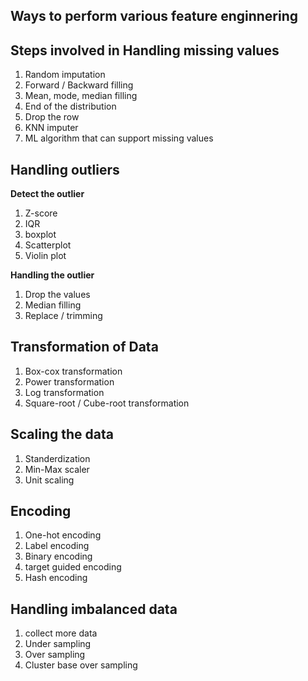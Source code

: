 ## Ways to perform various feature enginnering

## **Steps involved in Handling missing values**
1) Random imputation
2) Forward / Backward filling
3) Mean, mode, median filling
4) End of the distribution
5) Drop the row
6) KNN imputer
7) ML algorithm that can support missing values


## **Handling outliers**
**Detect the outlier**
1) Z-score
2) IQR
3) boxplot
4) Scatterplot
5) Violin plot

**Handling the outlier**
1) Drop the values
2) Median filling
3) Replace / trimming

## **Transformation of Data**
1) Box-cox transformation
2) Power transformation
3) Log transformation
4) Square-root / Cube-root transformation

## **Scaling the data**
1) Standerdization
2) Min-Max scaler
3) Unit scaling

## **Encoding**
1) One-hot encoding
2) Label encoding
3) Binary encoding
4) target guided encoding
5) Hash encoding

## **Handling imbalanced data**
1) collect more data
2) Under sampling
3) Over sampling
4) Cluster base over sampling


